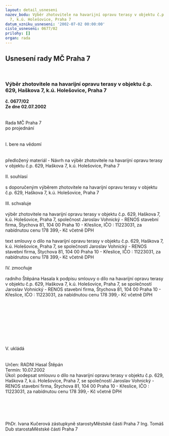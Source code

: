 ```yaml
---
layout: detail_usneseni
nazev_bodu: Výběr zhotovitele na havarijní opravu terasy v objektu č.p. 629, Haškova
  7, k.ú. Holešovice, Praha 7
datum_vzniku_usneseni: '2002-07-02 00:00:00'
cislo_usneseni: 0677/02
prilohy: []
organ: rada
---
```

<div id="ucUsn_pList" class="usn">
	<span><h2>Usnesení rady MČ Praha 7 </h2>
<br></span><div class="standBody">
<span><h3>Výběr zhotovitele na havarijní opravu terasy v objektu č.p. 629, Haškova 7, k.ú. Holešovice, Praha 7</h3></span><div class="center">
		<strong>č. 0677/02</strong><br>
	</div>
<div class="center">
		<strong>Ze dne 02.07.2002</strong><br><br>
	</div>
<br>Rada MČ Praha 7<br>po projednání<br><br><br>I.	bere na vědomí<br><br> <br>předložený materiál - Návrh na výběr  zhotovitele na havarijní opravu terasy v objektu č.p. 629, Haškova 7, k.ú. Holešovice, Praha 7<br><br>II.	souhlasí <br><br>s doporučeným výběrem zhotovitele na havarijní opravu terasy v objektu č.p. 629, Haškova 7, k.ú. Holešovice, Praha 7<br><br>III.	schvaluje <br><br>výběr zhotovitele na havarijní opravu terasy v objektu č.p. 629, Haškova 7, k.ú. Holešovice, Praha 7, společnost Jaroslav Vohnický - RENOS stavební firma, Štychova 81, 104 00 Praha 10 - Křeslice, IČO : 11223031, za nabídnutou cenu 178 399,- Kč včetně DPH  <br><br>text smlouvy o dílo na havarijní opravu terasy v objektu č.p. 629, Haškova 7, k.ú. Holešovice, Praha 7, se společností Jaroslav Vohnický - RENOS stavební firma, Štychova 81, 104 00 Praha 10 - Křeslice, IČO : 11223031, za nabídnutou cenu 178 399,- Kč včetně DPH <br><br>IV.	zmocňuje <br><br>radního Štěpána Hasala k podpisu smlouvy o dílo na havarijní opravu terasy v objektu č.p. 629, Haškova 7, k.ú. Holešovice, Praha 7, se společností Jaroslav Vohnický - RENOS stavební firma, Štychova 81, 104 00 Praha 10 - Křeslice, IČO : 11223031, za nabídnutou cenu 178 399,- Kč včetně DPH <br><br><br><br><br><br><br><br><br><br>V.        ukládá <br><br> <br>Určen:	RADNI Hasal Štěpán<br>Termín: 10.07.2002<br>Úkol:	podepsat  smlouvu o dílo na havarijní opravu terasy v objektu č.p. 629, Haškova 7, k.ú. Holešovice, Praha 7, se společností Jaroslav Vohnický - RENOS stavební firma, Štychova 81, 104 00 Praha 10 - Křeslice, IČO : 11223031, za nabídnutou cenu 178 399,- Kč včetně DPH <br> <br> <br><br> <br>	<br>PhDr. Ivana Kučerová zástupkyně starostyMěstské části Praha 7	Ing. Tomáš Dub starostaMěstské části Praha 7<br>	<br><br>
</div>
</div>